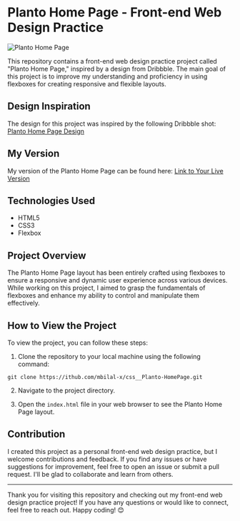 # Planto Home Page - Front-end Web Design Practice

![Planto Home Page](link_to_your_image_here)

This repository contains a front-end web design practice project called "Planto Home Page," inspired by a design from Dribbble. The main goal of this project is to improve my understanding and proficiency in using flexboxes for creating responsive and flexible layouts.

## Design Inspiration

The design for this project was inspired by the following Dribbble shot:
[Planto Home Page Design](https://dribbble.com/shots/18078182-Planto-home-page?utm_source=Clipboard_Shot&utm_campaign=ui_migulko&utm_content=Planto%20home%20page&utm_medium=Social_Share&utm_source=Clipboard_Shot&utm_campaign=ui_migulko&utm_content=Planto%20home%20page&utm_medium=Social_Share)

## My Version

My version of the Planto Home Page can be found here: [Link to Your Live Version](https://mbilal-x.github.io/css__Planto-HomePage/)

## Technologies Used

- HTML5
- CSS3
- Flexbox

## Project Overview

The Planto Home Page layout has been entirely crafted using flexboxes to ensure a responsive and dynamic user experience across various devices. While working on this project, I aimed to grasp the fundamentals of flexboxes and enhance my ability to control and manipulate them effectively.

## How to View the Project

To view the project, you can follow these steps:

1. Clone the repository to your local machine using the following command:
```
git clone https://ithub.com/mbilal-x/css__Planto-HomePage.git
```

2. Navigate to the project directory.

3. Open the `index.html` file in your web browser to see the Planto Home Page layout.

## Contribution

I created this project as a personal front-end web design practice, but I welcome contributions and feedback. If you find any issues or have suggestions for improvement, feel free to open an issue or submit a pull request. I'll be glad to collaborate and learn from others.

---

Thank you for visiting this repository and checking out my front-end web design practice project! If you have any questions or would like to connect, feel free to reach out. Happy coding! 😊


